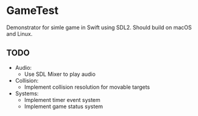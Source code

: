 # GameTest

Demonstrator for simle game in Swift using SDL2. Should build on macOS and Linux.

## TODO
- Audio:
  - Use SDL Mixer to play audio
- Collision:
  - Implement collision resolution for movable targets
- Systems:
  - Implement timer event system
  - Implement game status system

